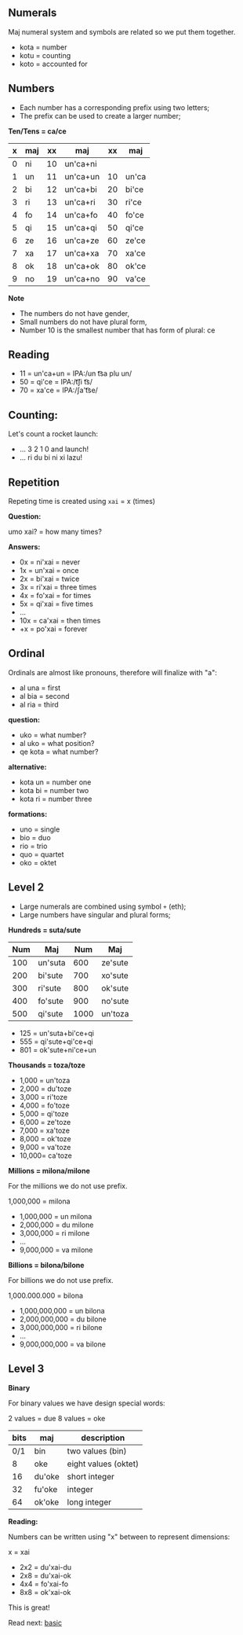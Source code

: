 ## Numerals 

Maj numeral system and symbols are related so we put them together.

* kota = number
* kotu = counting
* koto = accounted for

## Numbers

* Each number has a corresponding prefix using two letters;
* The prefix can be used to create a larger number;


**Ten/Tens = ca/ce** 

x | maj  | xx | maj         | xx | maj    |
--|------|----|-------------|----|--------|
0 | ni   | 10 | un'ca+ni    |    |        |
1 | un   | 11 | un'ca+un    | 10 | un'ca  |
2 | bi   | 12 | un'ca+bi    | 20 | bi'ce  |
3 | ri   | 13 | un'ca+ri    | 30 | ri'ce  |
4 | fo   | 14 | un'ca+fo    | 40 | fo'ce  |
5 | qi   | 15 | un'ca+qi    | 50 | qi'ce  |
6 | ze   | 16 | un'ca+ze    | 60 | ze'ce  |
7 | xa   | 17 | un'ca+xa    | 70 | xa'ce  |
8 | ok   | 18 | un'ca+ok    | 80 | ok'ce  |
9 | no   | 19 | un'ca+no    | 90 | va'ce  | 

**Note** 

* The numbers do not have gender,
* Small numbers do not have plural form,
* Number 10 is the smallest number that has form of plural: ce

## Reading 

* 11 = un'ca+un = IPA:/un t͡sa plu un/ 
* 50 = qi'ce    = IPA:/t͡ʃi t͡s/
* 70 = xa'ce    = IPA:/ʃa't͡se/

## Counting:

Let's count a rocket launch:

* ... 3 2 1 0 and launch!
* ... ri du bi ni xi lazu!
                                         
## Repetition
         
Repeting time is created using `xai` = x (times)

**Question:** 

umo xai?   = how many times?

**Answers:**

* 0x = ni'xai = never
* 1x = un'xai = once
* 2x = bi'xai = twice
* 3x = ri'xai = three times
* 4x = fo'xai = for times
* 5x = qi'xai = five times
* ...
* 10x = ca'xai = then times
* +x  = po'xai = forever
          
## Ordinal

Ordinals are almost like pronouns, therefore will finalize with "a":

* al una = first
* al bia = second
* al ria = third

**question:**

* uko = what number?
* al uko  = what position?
* qe kota = what number?

**alternative:**

* kota un = number one
* kota bi = number two
* kota ri = number three

**formations:**

* uno = single
* bio = duo
* rio = trio
* quo = quartet
* oko = oktet

## Level 2

* Large numerals are combined using symbol `+` (eth);
* Large numbers have singular and plural forms;

**Hundreds = suta/sute**

 Num |  Maj      |  Num | Maj
-----|-----------|------|-------------
 100 |  un'suta  |  600 |  ze'sute
 200 |  bi'sute  |  700 |  xo'sute
 300 |  ri'sute  |  800 |  ok'sute
 400 |  fo'sute  |  900 |  no'sute
 500 |  qi'sute  | 1000 |  un'toza

* 125 = un'suta+bi'ce+qi
* 555 = qi'sute+qi'ce+qi
* 801 = ok'sute+ni'ce+un


**Thousands = toza/toze**

* 1,000 = un'toza
* 2,000 = du'toze
* 3,000 = ri'toze
* 4,000 = fo'toze
* 5,000 = qi'toze
* 6,000 = ze'toze
* 7,000 = xa'toze
* 8,000 = ok'toze
* 9,000 = va'toze
* 10,000= ca'toze


**Millions  = milona/milone**

For the millions we do not use prefix.

1,000,000  = milona

* 1,000,000 = un milona
* 2,000,000 = du milone
* 3,000,000 = ri milone
* ...
* 9,000,000 = va milone


**Billions = bilona/bilone**

For billions we do not use prefix.

1,000.000.000   = bilona


* 1,000,000,000 = un bilona
* 2,000,000,000 = du bilone
* 3,000,000,000 = ri bilone
* ...
* 9,000,000,000 = va bilone

## Level 3

**Binary**

For binary values we have design special words:

2 values = due
8 values = oke

bits| maj            | description
----|----------------|----------------------
0/1 | bin            | two values (bin)
8   | oke            | eight values (oktet)
16  | du'oke         | short integer
32  | fu'oke         | integer
64  | ok'oke         | long integer

**Reading:** 

Numbers can be written using "x" between to represent dimensions:

x = xai

* 2x2 = du'xai-du
* 2x8 = du'xai-ok
* 4x4 = fo'xai-fo
* 8x8 = ok'xai-ok

This is great!

Read next: [basic](basic.md)
